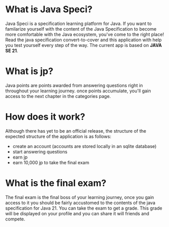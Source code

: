 # What is Java Speci?

Java Speci is a specification learning platform for Java. If you want to familarize yourself with the content of the Java Specification to become more comfortable with the Java ecosystem, you've come to the right place! Read the java specification convert-to-cover and this application with help you test yourself every step of the way. The current app is based on **JAVA SE 21**.

# What is jp?

Java points are points awarded from answering questions right in throughout your learning journey. once points accumulate, you'll gain access to the next chapter in the categories page.

# How does it work?

Although there has yet to be an official release, the structure of the expected structure of the application is as follows: 
* create an account (accounts are stored locally in an sqlite database)
* start answering questions
* earn jp
* earn 10,000 jp to take the final exam

# What is the final exam?

The final exam is the final boss of your learning journey, once you gain access to it you should be fairly accustomed to the contents of the java specification for Java 21. You can take the exam to get a grade. This grade will be displayed on your profile and you can share it will friends and compete. 
